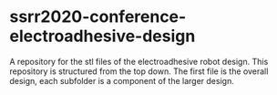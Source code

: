 # ssrr2020-conference-electroadhesive-design
A repository for the stl files of the electroadhesive robot design. 
This repository is structured from the top down. The first file is the overall design, each subfolder is a component of the larger design. 
